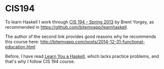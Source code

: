 # CIS194

To learn Haskell I work through [CIS 194 - Spring 2013](http://www.seas.upenn.edu/~cis194/spring13/) by Brent Yorgey, as recommended in https://github.com/bitemyapp/learnhaskell.

The author of the second link provides good reasons why he recommends this course here: http://bitemyapp.com/posts/2014-12-31-functional-education.html

Before, I have read [Learn You a Haskell](http://learnyouahaskell.com/), which lacks practice problems, and that's why I follow CIS 194 course.

